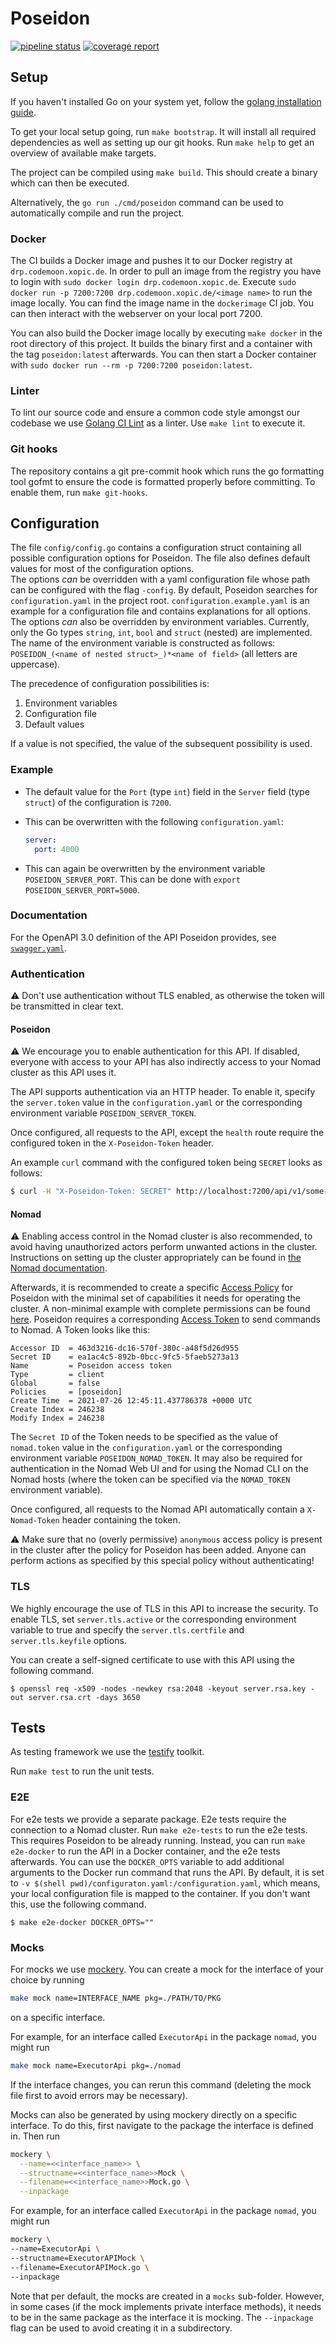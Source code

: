 # Poseidon

[![pipeline status](https://gitlab.hpi.de/codeocean/codemoon/poseidon/badges/main/pipeline.svg)](https://gitlab.hpi.de/codeocean/codemoon/poseidon/-/commits/main)
[![coverage report](https://gitlab.hpi.de/codeocean/codemoon/poseidon/badges/main/coverage.svg)](https://gitlab.hpi.de/codeocean/codemoon/poseidon/-/commits/main)

## Setup

If you haven't installed Go on your system yet, follow the [golang installation guide](https://golang.org/doc/install).

To get your local setup going, run `make bootstrap`. It will install all required dependencies as well as setting up our git hooks. Run `make help` to get an overview of available make targets.

The project can be compiled using `make build`. This should create a binary which can then be executed.

Alternatively, the `go run ./cmd/poseidon` command can be used to automatically compile and run the project.

### Docker

The CI builds a Docker image and pushes it to our Docker registry at `drp.codemoon.xopic.de`. In order to pull an image from the registry you have to login with `sudo docker login drp.codemoon.xopic.de`. Execute `sudo docker run -p 7200:7200 drp.codemoon.xopic.de/<image name>` to run the image locally. You can find the image name in the `dockerimage` CI job. You can then interact with the webserver on your local port 7200.

You can also build the Docker image locally by executing `make docker` in the root directory of this project. It builds the binary first and a container with the tag `poseidon:latest` afterwards. You can then start a Docker container with `sudo docker run --rm -p 7200:7200 poseidon:latest`.

### Linter

To lint our source code and ensure a common code style amongst our codebase we use [Golang CI Lint](https://golangci-lint.run/usage/install/#local-installation) as a linter. Use `make lint` to execute it.

### Git hooks

The repository contains a git pre-commit hook which runs the go formatting tool gofmt to ensure the code is formatted properly before committing. To enable them, run `make git-hooks`.

## Configuration

The file `config/config.go` contains a configuration struct containing all possible configuration options for Poseidon. The file also defines default values for most of the configuration options.  
The options *can* be overridden with a yaml configuration file whose path can be configured with the flag `-config`. By default, Poseidon searches for `configuration.yaml` in the project root. `configuration.example.yaml` is an example for a configuration file and contains explanations for all options.  
The options *can* also be overridden by environment variables. Currently, only the Go types `string`, `int`, `bool` and `struct` (nested) are implemented. The name of the environment variable is constructed as follows: `POSEIDON_(<name of nested struct>_)*<name of field>` (all letters are uppercase).

The precedence of configuration possibilities is:

1. Environment variables
1. Configuration file
1. Default values

If a value is not specified, the value of the subsequent possibility is used.

### Example

- The default value for the `Port` (type `int`) field in the `Server` field (type `struct`) of the configuration is `7200`.
- This can be overwritten with the following `configuration.yaml`:

  ```yaml
  server:
    port: 4000
  ```

- This can again be overwritten by the environment variable `POSEIDON_SERVER_PORT`. This can be done with `export POSEIDON_SERVER_PORT=5000`.

### Documentation

For the OpenAPI 3.0 definition of the API Poseidon provides, see [`swagger.yaml`](api/swagger.yaml).

### Authentication

⚠️ Don't use authentication without TLS enabled, as otherwise the token will be transmitted in clear text.

#### Poseidon

⚠ We encourage you to enable authentication for this API. If disabled, everyone with access to your API has also indirectly access to your Nomad cluster as this API uses it.

The API supports authentication via an HTTP header. To enable it, specify the `server.token` value in the `configuration.yaml` or the corresponding environment variable `POSEIDON_SERVER_TOKEN`.

Once configured, all requests to the API, except the `health` route require the configured token in the `X-Poseidon-Token` header.

An example `curl` command with the configured token being `SECRET` looks as follows:

```bash
$ curl -H "X-Poseidon-Token: SECRET" http://localhost:7200/api/v1/some-protected-route
```

#### Nomad

⚠ Enabling access control in the Nomad cluster is also recommended, to avoid having unauthorized actors perform unwanted actions in the cluster. Instructions on setting up the cluster appropriately can be found in [the Nomad documentation](https://learn.hashicorp.com/collections/nomad/access-control).

Afterwards, it is recommended to create a specific [Access Policy](https://learn.hashicorp.com/tutorials/nomad/access-control-policies?in=nomad/access-control) for Poseidon with the minimal set of capabilities it needs for operating the cluster. A non-minimal example with complete permissions can be found [here](docs/poseidon_policy.hcl). Poseidon requires a corresponding [Access Token](https://learn.hashicorp.com/tutorials/nomad/access-control-tokens?in=nomad/access-control) to send commands to Nomad. A Token looks like this:

```text
Accessor ID  = 463d3216-dc16-570f-380c-a48f5d26d955
Secret ID    = ea1ac4c5-892b-0bcc-9fc5-5faeb5273a13
Name         = Poseidon access token
Type         = client
Global       = false
Policies     = [poseidon]
Create Time  = 2021-07-26 12:45:11.437786378 +0000 UTC
Create Index = 246238
Modify Index = 246238
```

The `Secret ID` of the Token needs to be specified as the value of `nomad.token` value in the `configuration.yaml` or the corresponding environment variable `POSEIDON_NOMAD_TOKEN`. It may also be required for authentication in the Nomad Web UI and for using the Nomad CLI on the Nomad hosts (where the token can be specified via the `NOMAD_TOKEN` environment variable).

Once configured, all requests to the Nomad API automatically contain a `X-Nomad-Token` header containing the token.

⚠ Make sure that no (overly permissive) `anonymous` access policy is present in the cluster after the policy for Poseidon has been added. Anyone can perform actions as specified by this special policy without authenticating!

### TLS

We highly encourage the use of TLS in this API to increase the security. To enable TLS, set `server.tls.active` or the corresponding environment variable to true and specify the `server.tls.certfile` and `server.tls.keyfile` options.

You can create a self-signed certificate to use with this API using the following command.

```shell
$ openssl req -x509 -nodes -newkey rsa:2048 -keyout server.rsa.key -out server.rsa.crt -days 3650
```

## Tests

As testing framework we use the [testify](https://github.com/stretchr/testify) toolkit. 

Run `make test` to run the unit tests.

### E2E

For e2e tests we provide a separate package. E2e tests require the connection to a Nomad cluster.
Run `make e2e-tests` to run the e2e tests. This requires Poseidon to be already running.
Instead, you can run `make e2e-docker` to run the API in a Docker container, and the e2e tests afterwards.
You can use the `DOCKER_OPTS` variable to add additional arguments to the Docker run command that runs the API. By default, it is set to `-v $(shell pwd)/configuraton.yaml:/configuration.yaml`, which means, your local configuration file is mapped to the container. If you don't want this, use the following command.

```shell
$ make e2e-docker DOCKER_OPTS=""
```

### Mocks

For mocks we use [mockery](https://github.com/vektra/mockery). You can create a mock for the interface of your choice by running

```bash
make mock name=INTERFACE_NAME pkg=./PATH/TO/PKG
```

on a specific interface.

For example, for an interface called `ExecutorApi` in the package `nomad`, you might run

```bash
make mock name=ExecutorApi pkg=./nomad
```

If the interface changes, you can rerun this command (deleting the mock file first to avoid errors may be necessary).

Mocks can also be generated by using mockery directly on a specific interface. To do this, first navigate to the package the interface is defined in. Then run

```bash
mockery \
  --name=<<interface_name>> \
  --structname=<<interface_name>>Mock \
  --filename=<<interface_name>>Mock.go \
  --inpackage
```

For example, for an interface called `ExecutorApi` in the package `nomad`, you might run

```bash
mockery \
--name=ExecutorApi \
--structname=ExecutorAPIMock \
--filename=ExecutorAPIMock.go \
--inpackage
```

Note that per default, the mocks are created in a `mocks` sub-folder. However, in some cases (if the mock implements private interface methods), it needs to be in the same package as the interface it is mocking. The `--inpackage` flag can be used to avoid creating it in a subdirectory.
